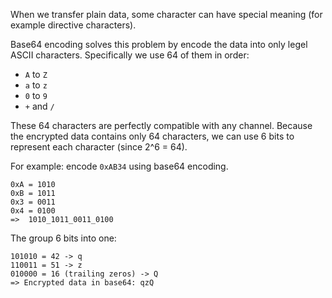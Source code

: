 When we transfer plain data, some character can have special meaning (for example directive characters).

Base64 encoding solves this problem by encode the data into only legel ASCII characters. Specifically we use 64 of them in order:
- `A` to `Z`
- `a` to `z`
- `0` to `9`
- `+` and `/`

These 64 characters are perfectly compatible with any channel. Because the encrypted data contains only 64 characters, we can use 6 bits to represent each character (since 2^6 = 64).

For example: encode `0xAB34` using base64 encoding.

```
0xA = 1010
0xB = 1011
0x3 = 0011
0x4 = 0100
=>  1010_1011_0011_0100
```

The group 6 bits into one:

```
101010 = 42 -> q
110011 = 51 -> z
010000 = 16 (trailing zeros) -> Q
=> Encrypted data in base64: qzQ
```
